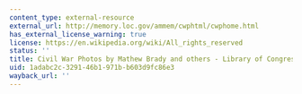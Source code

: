 ```yaml
---
content_type: external-resource
external_url: http://memory.loc.gov/ammem/cwphtml/cwphome.html
has_external_license_warning: true
license: https://en.wikipedia.org/wiki/All_rights_reserved
status: ''
title: Civil War Photos by Mathew Brady and others - Library of Congress
uid: 1adabc2c-3291-46b1-971b-b603d9fc86e3
wayback_url: ''
---
```

